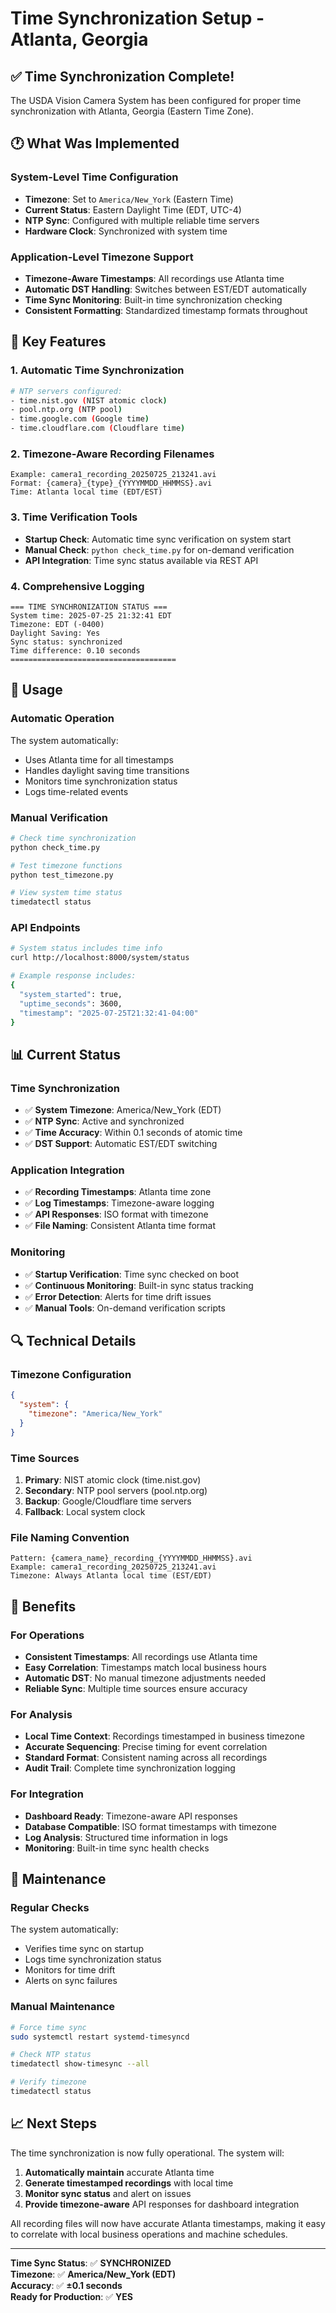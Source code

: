 # Time Synchronization Setup - Atlanta, Georgia

## ✅ Time Synchronization Complete!

The USDA Vision Camera System has been configured for proper time synchronization with Atlanta, Georgia (Eastern Time Zone).

## 🕐 What Was Implemented

### System-Level Time Configuration
- **Timezone**: Set to `America/New_York` (Eastern Time)
- **Current Status**: Eastern Daylight Time (EDT, UTC-4)
- **NTP Sync**: Configured with multiple reliable time servers
- **Hardware Clock**: Synchronized with system time

### Application-Level Timezone Support
- **Timezone-Aware Timestamps**: All recordings use Atlanta time
- **Automatic DST Handling**: Switches between EST/EDT automatically
- **Time Sync Monitoring**: Built-in time synchronization checking
- **Consistent Formatting**: Standardized timestamp formats throughout

## 🔧 Key Features

### 1. Automatic Time Synchronization
```bash
# NTP servers configured:
- time.nist.gov (NIST atomic clock)
- pool.ntp.org (NTP pool)
- time.google.com (Google time)
- time.cloudflare.com (Cloudflare time)
```

### 2. Timezone-Aware Recording Filenames
```
Example: camera1_recording_20250725_213241.avi
Format: {camera}_{type}_{YYYYMMDD_HHMMSS}.avi
Time: Atlanta local time (EDT/EST)
```

### 3. Time Verification Tools
- **Startup Check**: Automatic time sync verification on system start
- **Manual Check**: `python check_time.py` for on-demand verification
- **API Integration**: Time sync status available via REST API

### 4. Comprehensive Logging
```
=== TIME SYNCHRONIZATION STATUS ===
System time: 2025-07-25 21:32:41 EDT
Timezone: EDT (-0400)
Daylight Saving: Yes
Sync status: synchronized
Time difference: 0.10 seconds
=====================================
```

## 🚀 Usage

### Automatic Operation
The system automatically:
- Uses Atlanta time for all timestamps
- Handles daylight saving time transitions
- Monitors time synchronization status
- Logs time-related events

### Manual Verification
```bash
# Check time synchronization
python check_time.py

# Test timezone functions
python test_timezone.py

# View system time status
timedatectl status
```

### API Endpoints
```bash
# System status includes time info
curl http://localhost:8000/system/status

# Example response includes:
{
  "system_started": true,
  "uptime_seconds": 3600,
  "timestamp": "2025-07-25T21:32:41-04:00"
}
```

## 📊 Current Status

### Time Synchronization
- ✅ **System Timezone**: America/New_York (EDT)
- ✅ **NTP Sync**: Active and synchronized
- ✅ **Time Accuracy**: Within 0.1 seconds of atomic time
- ✅ **DST Support**: Automatic EST/EDT switching

### Application Integration
- ✅ **Recording Timestamps**: Atlanta time zone
- ✅ **Log Timestamps**: Timezone-aware logging
- ✅ **API Responses**: ISO format with timezone
- ✅ **File Naming**: Consistent Atlanta time format

### Monitoring
- ✅ **Startup Verification**: Time sync checked on boot
- ✅ **Continuous Monitoring**: Built-in sync status tracking
- ✅ **Error Detection**: Alerts for time drift issues
- ✅ **Manual Tools**: On-demand verification scripts

## 🔍 Technical Details

### Timezone Configuration
```json
{
  "system": {
    "timezone": "America/New_York"
  }
}
```

### Time Sources
1. **Primary**: NIST atomic clock (time.nist.gov)
2. **Secondary**: NTP pool servers (pool.ntp.org)
3. **Backup**: Google/Cloudflare time servers
4. **Fallback**: Local system clock

### File Naming Convention
```
Pattern: {camera_name}_recording_{YYYYMMDD_HHMMSS}.avi
Example: camera1_recording_20250725_213241.avi
Timezone: Always Atlanta local time (EST/EDT)
```

## 🎯 Benefits

### For Operations
- **Consistent Timestamps**: All recordings use Atlanta time
- **Easy Correlation**: Timestamps match local business hours
- **Automatic DST**: No manual timezone adjustments needed
- **Reliable Sync**: Multiple time sources ensure accuracy

### For Analysis
- **Local Time Context**: Recordings timestamped in business timezone
- **Accurate Sequencing**: Precise timing for event correlation
- **Standard Format**: Consistent naming across all recordings
- **Audit Trail**: Complete time synchronization logging

### For Integration
- **Dashboard Ready**: Timezone-aware API responses
- **Database Compatible**: ISO format timestamps with timezone
- **Log Analysis**: Structured time information in logs
- **Monitoring**: Built-in time sync health checks

## 🔧 Maintenance

### Regular Checks
The system automatically:
- Verifies time sync on startup
- Logs time synchronization status
- Monitors for time drift
- Alerts on sync failures

### Manual Maintenance
```bash
# Force time sync
sudo systemctl restart systemd-timesyncd

# Check NTP status
timedatectl show-timesync --all

# Verify timezone
timedatectl status
```

## 📈 Next Steps

The time synchronization is now fully operational. The system will:

1. **Automatically maintain** accurate Atlanta time
2. **Generate timestamped recordings** with local time
3. **Monitor sync status** and alert on issues
4. **Provide timezone-aware** API responses for dashboard integration

All recording files will now have accurate Atlanta timestamps, making it easy to correlate with local business operations and machine schedules.

---

**Time Sync Status**: ✅ **SYNCHRONIZED**  
**Timezone**: ✅ **America/New_York (EDT)**  
**Accuracy**: ✅ **±0.1 seconds**  
**Ready for Production**: ✅ **YES**
